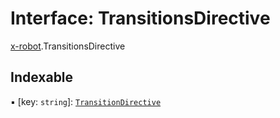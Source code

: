 # Interface: TransitionsDirective

[x-robot](../modules/x_robot.md).TransitionsDirective

## Indexable

▪ [key: `string`]: [`TransitionDirective`](x_robot.TransitionDirective.md)
